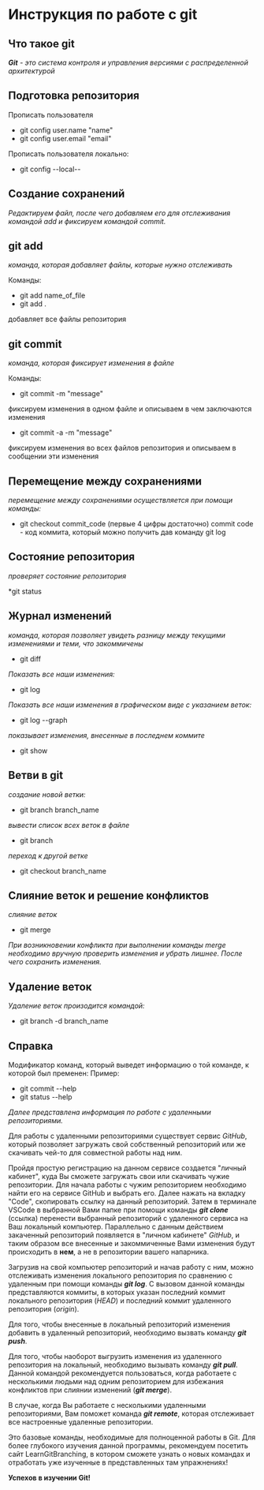 # Инструкция по работе с git

## Что такое git

*__Git__ - это система контроля и управления версиями с распределенной архитектурой*

## Подготовка репозитория

Прописать пользователя
* git config user.name "name"
* git config user.email "email"

Прописать пользователя локально:
* git config --local--

## Создание сохранений
_Редактируем файл, после чего добавляем его для отслеживания командой add и фиксируем командой commit._
## git add
*команда, которая добавляет файлы, которые нужно отслеживать*

Команды:

* git add name_of_file
* git add .

добавляет все файлы репозитория

## git commit
*команда, которая фиксирует изменения в файле*

Команды:

* git commit -m "message"

фиксируем изменения в одном файле и описываем в чем заключаются изменения

*  git commit -a -m "message"

фиксируем изменения во всех файлов репозитория и описываем в сообщении эти изменения

## Перемещение между сохранениями

*перемещение между сохранениями осуществляется при помощи команды:*
* git checkout commit_code (первые 4 цифры достаточно)
commit code - код коммита, который можно получить дав команду git log

## Состояние репозитория

*проверяет состояние репозитория*

*git status

## Журнал изменений
*команда, которая позволяет увидеть разницу между текущими изменениями и теми, что закоммичены*
* git diff

_Показать все наши изменения:_
* git log

_Показать все наши изменения в графическом виде с указанием веток:_
* git log --graph

_показывает изменения, внесенные в последнем коммите_

* git show
## Ветви в git
*создание новой ветки:*
* git branch branch_name

_вывести список всех веток в файле_
* git branch

_переход к другой ветке_
* git checkout branch_name

## Слияние веток и решение конфликтов 

_слияние веток_
* git merge

*При возникновении конфликта при выполнении команды merge необходимо вручную проверить изменения и убрать лишнее. После чего сохранить изменения.*

## Удаление веток
*Удаление веток произодится командой:*
* git branch -d branch_name

## Справка

Модификатор команд, который выведет информацию о той команде, к которой был пременен:
Пример:
* git commit --help
* git status --help

*Далее представлена информация по работе с удаленными репозиториями.*

Для работы с удаленными репозиториями существует сервис *GitHub*, который позволяет загружать свой собственный репозиторий или же скачивать чей-то для совместной работы над ним. 

Пройдя простую регистрацию на данном сервисе создается "личный кабинет", куда Вы сможете загружать свои или скачивать чужие репозитории. Для начала работы с чужим репозиторием необходимо найти его на сервисе GitHub и выбрать его. Далее нажать на вкладку "Code", скопировать ссылку на данный репозиторий. Затем в терминале VSCode в выбранной Вами папке при помощи команды *__git clone__* (ссылка) перенести выбранный репозиторий с удаленного сервиса на Ваш локальный компьютер. Параллельно с данным действием закаченный репозиторий появляется в "личном кабинете" *GitHub*, и таким образом все внесенные и закоммиченные Вами изменения будут происходить в **нем**, а не в репозитории вашего напарника.


Загрузив на свой компьютер репозиторий и начав работу с ним, можно отслеживать изменения локального репозитория по сравнению с удаленным при помощи команды _**git log**_. С вызовом данной команды представляются коммиты, в которых указан последний коммит локального репозитория (*HEAD*) и последний коммит удаленного репозитория (*origin*). 

Для того, чтобы внесенные в локальный репозиторий изменения добавить в удаленный репозиторий, необходимо вызвать команду _**git push**_.

Для того, чтобы наоборот выгрузить изменения из удаленного репозитория на локальный, необходимо вызывать команду _**git pull**_. Данной командой рекомендуется пользоваться, когда работаете с несколькими людьми над одним репозиторием для избежания конфликтов при слиянии изменений (*__git merge__*).

В случае, когда Вы работаете с несколькими удаленными репозиториями, Вам поможет команда _**git remote**_, которая отслеживает все настроенные удаленные репозитории.

Это базовые команды, необходимые для полноценной работы в Git. Для более глубокого изучения данной программы, рекомендуем посетить сайт LearnGitBranching, в котором сможете узнать о новых командах и отработать уже изученные в представленных там упражнениях! 

**Успехов в изучении Git!**